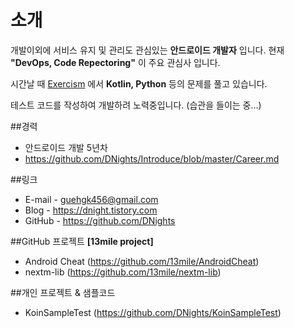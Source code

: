 # 소개
개발이외에 서비스 유지 및 관리도 관심있는 __안드로이드 개발자__ 입니다.
현재 __"DevOps, Code Repectoring"__ 이 주요 관심사 입니다.

시간날 때 [Exercism](https://exercism.io) 에서 __Kotlin, Python__ 등의 문제를 풀고 있습니다.

테스트 코드를 작성하여 개발하려 노력중입니다. (습관을 들이는 중...)

##경력
- 안드로이드 개발 5년차
- https://github.com/DNights/Introduce/blob/master/Career.md

##링크
- E-mail - guehgk456@gmail.com
- Blog - https://dnight.tistory.com
- GitHub - https://github.com/DNights

##GitHub 프로젝트
**[13mile project]**
- Android Cheat (https://github.com/13mile/AndroidCheat)
- nextm-lib (https://github.com/13mile/nextm-lib)

##개인 프로젝트 & 샘플코드
- KoinSampleTest (https://github.com/DNights/KoinSampleTest)